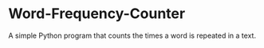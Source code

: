 # Word-Frequency-Counter
A simple Python program that counts the times a word is repeated in a text.
